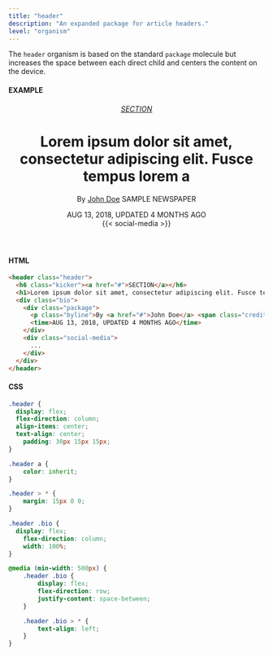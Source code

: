 ```yaml
---
title: "header"
description: "An expanded package for article headers."
level: "organism"
---
```


The `header` organism is based on the standard `package` molecule but increases the space between each direct child and centers the content on the device.

#### EXAMPLE
<header class="header">
  <h6 class="kicker"><a href="#">SECTION</a></h6>
  <h1>Lorem ipsum dolor sit amet, consectetur adipiscing elit. Fusce tempus lorem a</h1>
  <div class="bio">
    <div>
      <p class="byline">By <a href="#">John Doe</a> <span class="credit">SAMPLE NEWSPAPER</span></p>
      <time>AUG 13, 2018, UPDATED 4 MONTHS AGO</time>
    </div>
    {{< social-media >}}
  </div>
</header>

#### HTML
```html
<header class="header">
  <h6 class="kicker"><a href="#">SECTION</a></h6>
  <h1>Lorem ipsum dolor sit amet, consectetur adipiscing elit. Fusce tempus lorem a</h1>
  <div class="bio">
    <div class="package">
      <p class="byline">By <a href="#">John Doe</a> <span class="credit">SAMPLE NEWSPAPER</span></p>
      <time>AUG 13, 2018, UPDATED 4 MONTHS AGO</time>
    </div>
    <div class="social-media">
      ...
    </div>
  </div>
</header>
```

#### CSS 
```css
.header {
  display: flex;
  flex-direction: column;
  align-items: center;
  text-align: center;
	padding: 30px 15px 15px;
}

.header a {
	color: inherit;
}

.header > * {
	margin: 15px 0 0;
}

.header .bio {
  display: flex;
	flex-direction: column;
	width: 100%;
}

@media (min-width: 500px) {
	.header .bio {
		display: flex;
		flex-direction: row;
		justify-content: space-between;
	}

	.header .bio > * {
		text-align: left;
	}
}
```
